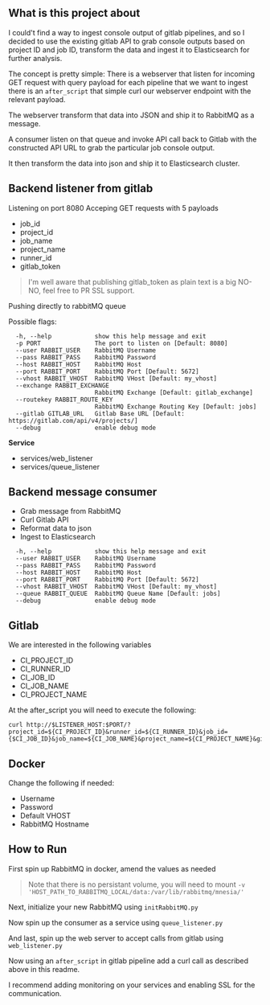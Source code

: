 ## What is this project about

I could't find a way to ingest console output of gitlab pipelines,
and so I decided to use the existing gitlab API to grab console outputs
based on project ID and job ID, transform the data and ingest it to Elasticsearch
for further analysis.

The concept is pretty simple:
There is a webserver that listen for incoming GET request with query payload
for each pipeline that we want to ingest there is an `after_script` that simple curl
our webserver endpoint with the relevant payload.

The webserver transform that data into JSON and ship it to RabbitMQ as a message.

A consumer listen on that queue and invoke API call back to Gitlab with the constructed
API URL to grab the particular job console output.

It then transform the data into json and ship it to Elasticsearch cluster.


## Backend listener from gitlab

Listening on port 8080
Acceping GET requests with 5 payloads

- job_id
- project_id
- job_name
- project_name
- runner_id
- gitlab_token

> I'm well aware that publishing gitlab_token as plain text is a big NO-NO, feel free to PR SSL support.

Pushing directly to rabbitMQ queue

Possible flags:
```
  -h, --help            show this help message and exit
  -p PORT               The port to listen on [Default: 8080]
  --user RABBIT_USER    RabbitMQ Username
  --pass RABBIT_PASS    RabbitMQ Password
  --host RABBIT_HOST    RabbitMQ Host
  --port RABBIT_PORT    RabbitMQ Port [Default: 5672]
  --vhost RABBIT_VHOST  RabbitMQ VHost [Default: my_vhost]
  --exchange RABBIT_EXCHANGE
                        RabbitMQ Exchange [Default: gitlab_exchange]
  --routekey RABBIT_ROUTE_KEY
                        RabbitMQ Exchange Routing Key [Default: jobs]
  --gitlab GITLAB_URL   Gitlab Base URL [Default: https://gitlab.com/api/v4/projects/]
  --debug               enable debug mode
```

**Service**

- services/web_listener
- services/queue_listener


## Backend message consumer

- Grab message from RabbitMQ
- Curl Gitlab API
- Reformat data to json
- Ingest to Elasticsearch

```
  -h, --help            show this help message and exit
  --user RABBIT_USER    RabbitMQ Username
  --pass RABBIT_PASS    RabbitMQ Password
  --host RABBIT_HOST    RabbitMQ Host
  --port RABBIT_PORT    RabbitMQ Port [Default: 5672]
  --vhost RABBIT_VHOST  RabbitMQ VHost [Default: my_vhost]
  --queue RABBIT_QUEUE  RabbitMQ Queue Name [Default: jobs]
  --debug               enable debug mode
```


## Gitlab

We are interested in the following variables
- CI_PROJECT_ID
- CI_RUNNER_ID
- CI_JOB_ID
- CI_JOB_NAME
- CI_PROJECT_NAME

At the after_script you will need to execute the following:
```
curl http://$LISTENER_HOST:$PORT/?project_id=${CI_PROJECT_ID}&runner_id=${CI_RUNNER_ID}&job_id={$CI_JOB_ID}&job_name=${CI_JOB_NAME}&project_name=${CI_PROJECT_NAME}&gitlab_token=$TOKEN
```


## Docker

Change the following if needed:
- Username
- Password
- Default VHOST
- RabbitMQ Hostname


## How to Run

First spin up RabbitMQ in docker, amend the values as needed
> Note that there is no persistant volume, you will need to mount `-v 'HOST_PATH_TO_RABBITMQ_LOCAL/data:/var/lib/rabbitmq/mnesia/'`

Next, initialize your new RabbitMQ using `initRabbitMQ.py`

Now spin up the consumer as a service using `queue_listener.py`

And last, spin up the web server to accept calls from gitlab using `web_listener.py`

Now using an `after_script` in gitlab pipeline add a curl call as described above in this readme.

I recommend adding monitoring on your services and enabling SSL for the communication.